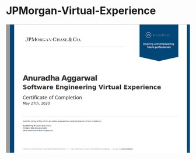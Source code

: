 # JPMorgan-Virtual-Experience

![certificate](https://github.com/anuradha9712/JPMorgan-Virtual-Experience/blob/master/certificate.PNG)
